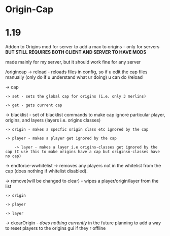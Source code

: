 # Origin-Cap
# 1.19
Addon to Origins mod for server to add a max to origins - only for servers **BUT STILL REQUIRES BOTH CLIENT AND SERVER TO HAVE MODS**

made mainly for my server, but it should work fine for any server

/origincap
  -> reload - reloads files in config, so if u edit the cap files manually (only do if u understand what ur doing) u can do /reload
	
  -> cap
  
	-> set - sets the global cap for origins (i.e. only 3 merlins)
  
	-> get - gets current cap
  
-> blacklist - set of blacklist commands to make cap ignore particular player, origins, and layers (layers i.e. origins classes)
  
	-> origin - makes a specfic origin class etc ignored by the cap
  
	-> player - makes a player get ignored by the cap
  
        -> layer - makes a layer i.e origins-classes get ignored by the cap (I use this to make origins have a cap but originsn-classes have no cap)
  
-> endforce-wwhitelist -> removes any players not in the whitelist from the cap (does nothing if whitelist disabled). 
  
-> remove(will be changed to clear) - wipes a player/origin/layer from the list
  
	-> origin
  
	-> player
  
	-> layer
  
-> ckearOrigin - *does nothing currently* in the future planning to add a way to reset players to the origins gui if they r offline 
